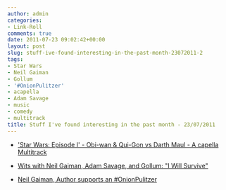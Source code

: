 ```yaml
---
author: admin
categories:
- Link-Roll
comments: true
date: 2011-07-23 09:02:42+00:00
layout: post
slug: stuff-ive-found-interesting-in-the-past-month-23072011-2
tags:
- Star Wars
- Neil Gaiman
- Gollum
- '#OnionPulitzer'
- acapella
- Adam Savage
- music
- comedy
- multitrack
title: Stuff I've found interesting in the past month - 23/07/2011
---
```



  * ['Star Wars: Episode I' - Obi-wan & Qui-Gon vs Darth Maul - A capella Multitrack](http://www.youtube.com/watch?v=3ZiLK4Rkj6k&feature=autoshare)


  * [Wits with Neil Gaiman, Adam Savage, and Gollum: "I Will Survive"](http://www.youtube.com/watch?v=X9eriClHWLw&feature=autoshare)


  * [Neil Gaiman, Author supports an #OnionPulitzer](http://www.youtube.com/watch?v=7veM5_HGBFE&feature=autoshare)
